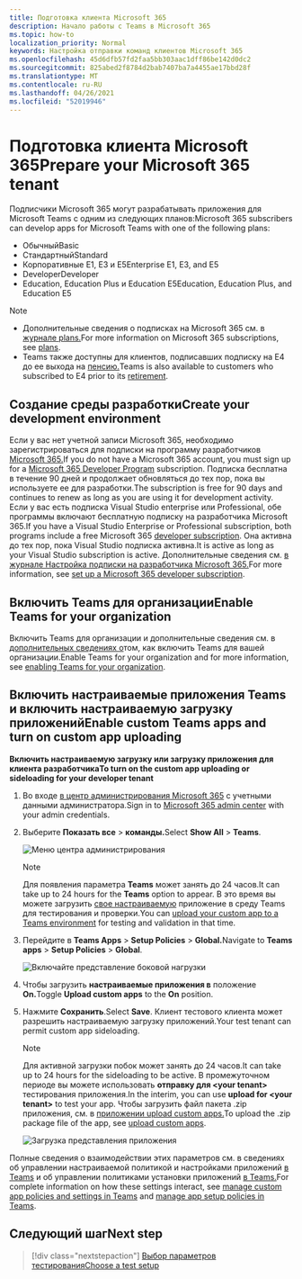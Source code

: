 ```yaml
---
title: Подготовка клиента Microsoft 365
description: Начало работы с Teams в Microsoft 365
ms.topic: how-to
localization_priority: Normal
keywords: Настройка отправки команд клиентов Microsoft 365
ms.openlocfilehash: 45d6dfb57fd2faa5bb303aac1dff86be142d0dc2
ms.sourcegitcommit: 825abed2f8784d2bab7407ba7a4455ae17bbd28f
ms.translationtype: MT
ms.contentlocale: ru-RU
ms.lasthandoff: 04/26/2021
ms.locfileid: "52019946"
---
```

# <a name="prepare-your-microsoft-365-tenant"></a><span data-ttu-id="c84f5-104">Подготовка клиента Microsoft 365</span><span class="sxs-lookup"><span data-stu-id="c84f5-104">Prepare your Microsoft 365 tenant</span></span>

<span data-ttu-id="c84f5-105">Подписчики Microsoft 365 могут разрабатывать приложения для Microsoft Teams с одним из следующих планов:</span><span class="sxs-lookup"><span data-stu-id="c84f5-105">Microsoft 365 subscribers can develop apps for Microsoft Teams with one of the following plans:</span></span>

* <span data-ttu-id="c84f5-106">Обычный</span><span class="sxs-lookup"><span data-stu-id="c84f5-106">Basic</span></span>
* <span data-ttu-id="c84f5-107">Стандартный</span><span class="sxs-lookup"><span data-stu-id="c84f5-107">Standard</span></span>
* <span data-ttu-id="c84f5-108">Корпоративные E1, E3 и E5</span><span class="sxs-lookup"><span data-stu-id="c84f5-108">Enterprise E1, E3, and E5</span></span>
* <span data-ttu-id="c84f5-109">Developer</span><span class="sxs-lookup"><span data-stu-id="c84f5-109">Developer</span></span>
* <span data-ttu-id="c84f5-110">Education, Education Plus и Education E5</span><span class="sxs-lookup"><span data-stu-id="c84f5-110">Education, Education Plus, and Education E5</span></span>

> [!NOTE]
> * <span data-ttu-id="c84f5-111">Дополнительные сведения о подписках на Microsoft 365 см. в [журнале plans.](https://products.office.com/business/compare-more-office-365-for-business-plans)</span><span class="sxs-lookup"><span data-stu-id="c84f5-111">For more information on Microsoft 365 subscriptions, see [plans](https://products.office.com/business/compare-more-office-365-for-business-plans).</span></span>
> * <span data-ttu-id="c84f5-112">Teams также доступны для клиентов, подписавших подписку на E4 до ее выхода на [пенсию.](https://support.office.com//article/important-information-for-office-365-enterprise-e4-customers-f9572348-43a2-43fa-a3d8-3b6c9c042147)</span><span class="sxs-lookup"><span data-stu-id="c84f5-112">Teams is also available to customers who subscribed to E4 prior to its [retirement](https://support.office.com//article/important-information-for-office-365-enterprise-e4-customers-f9572348-43a2-43fa-a3d8-3b6c9c042147).</span></span>

## <a name="create-your-development-environment"></a><span data-ttu-id="c84f5-113">Создание среды разработки</span><span class="sxs-lookup"><span data-stu-id="c84f5-113">Create your development environment</span></span>

<span data-ttu-id="c84f5-114">Если у вас нет учетной записи Microsoft 365, необходимо зарегистрироваться для подписки на программу разработчиков [Microsoft 365.](https://developer.microsoft.com/microsoft-365/dev-program)</span><span class="sxs-lookup"><span data-stu-id="c84f5-114">If you do not have a Microsoft 365 account, you must sign up for a [Microsoft 365 Developer Program](https://developer.microsoft.com/microsoft-365/dev-program) subscription.</span></span> <span data-ttu-id="c84f5-115">Подписка бесплатна в течение 90 дней и продолжает обновляться до тех пор, пока вы используете ее для разработки.</span><span class="sxs-lookup"><span data-stu-id="c84f5-115">The subscription is free for 90 days and continues to renew as long as you are using it for development activity.</span></span> <span data-ttu-id="c84f5-116">Если у вас есть подписка Visual Studio enterprise или Professional, обе программы [](https://aka.ms/MyVisualStudioBenefits)включают бесплатную подписку на разработчика Microsoft 365.</span><span class="sxs-lookup"><span data-stu-id="c84f5-116">If you have a Visual Studio Enterprise or Professional subscription, both programs include a free Microsoft 365 [developer subscription](https://aka.ms/MyVisualStudioBenefits).</span></span> <span data-ttu-id="c84f5-117">Она активна до тех пор, пока Visual Studio подписка активна.</span><span class="sxs-lookup"><span data-stu-id="c84f5-117">It is active as long as your Visual Studio subscription is active.</span></span> <span data-ttu-id="c84f5-118">Дополнительные сведения см. [в журнале Настройка подписки на разработчика Microsoft 365.](https://docs.microsoft.com/office/developer-program/office-365-developer-program-get-started)</span><span class="sxs-lookup"><span data-stu-id="c84f5-118">For more information, see [set up a Microsoft 365 developer subscription](https://docs.microsoft.com/office/developer-program/office-365-developer-program-get-started).</span></span>

## <a name="enable-teams-for-your-organization"></a><span data-ttu-id="c84f5-119">Включить Teams для организации</span><span class="sxs-lookup"><span data-stu-id="c84f5-119">Enable Teams for your organization</span></span>

<span data-ttu-id="c84f5-120">Включить Teams для организации и дополнительные сведения см. в [дополнительных сведениях о](/microsoftteams/enable-features-office-365)том, как включить Teams для вашей организации.</span><span class="sxs-lookup"><span data-stu-id="c84f5-120">Enable Teams for your organization and for more information, see [enabling Teams for your organization](/microsoftteams/enable-features-office-365).</span></span>

## <a name="enable-custom-teams-apps-and-turn-on-custom-app-uploading"></a><span data-ttu-id="c84f5-121">Включить настраиваемые приложения Teams и включить настраиваемую загрузку приложений</span><span class="sxs-lookup"><span data-stu-id="c84f5-121">Enable custom Teams apps and turn on custom app uploading</span></span>

<span data-ttu-id="c84f5-122">**Включить настраиваемую загрузку или загрузку приложения для клиента разработчика**</span><span class="sxs-lookup"><span data-stu-id="c84f5-122">**To turn on the custom app uploading or sideloading for your developer tenant**</span></span>

1. <span data-ttu-id="c84f5-123">Во входе [в центр администрирования Microsoft 365](https://admin.microsoft.com/Adminportal/Home?source=applauncher#/homepage#/) с учетными данными администратора.</span><span class="sxs-lookup"><span data-stu-id="c84f5-123">Sign in to [Microsoft 365 admin center](https://admin.microsoft.com/Adminportal/Home?source=applauncher#/homepage#/) with your admin credentials.</span></span>

2. <span data-ttu-id="c84f5-124">Выберите **Показать все**  >  **команды.**</span><span class="sxs-lookup"><span data-stu-id="c84f5-124">Select **Show All** > **Teams**.</span></span>

    ![Меню центра администрирования](~/assets/images/prepare-test-tenant/admin-center.png)

    > [!Note]
    > <span data-ttu-id="c84f5-126">Для появления параметра **Teams** может занять до 24 часов.</span><span class="sxs-lookup"><span data-stu-id="c84f5-126">It can take up to 24 hours for the **Teams** option to appear.</span></span> <span data-ttu-id="c84f5-127">В это время вы можете загрузить [свое настраиваемую](/microsoftteams/upload-custom-apps#validate) приложение в среду Teams для тестирования и проверки.</span><span class="sxs-lookup"><span data-stu-id="c84f5-127">You can [upload your custom app to a Teams environment](/microsoftteams/upload-custom-apps#validate) for testing and validation in that time.</span></span>

3. <span data-ttu-id="c84f5-128">Перейдите в **Teams Apps**  >  **Setup Policies**  >  **Global.**</span><span class="sxs-lookup"><span data-stu-id="c84f5-128">Navigate to **Teams apps** > **Setup Policies** > **Global**.</span></span>

   ![Включайте представление боковой нагрузки](~/assets/images/prepare-test-tenant/turn-on-sideload.png)

4. <span data-ttu-id="c84f5-130">Чтобы загрузить **настраиваемые приложения в** положение **On.**</span><span class="sxs-lookup"><span data-stu-id="c84f5-130">Toggle **Upload custom apps** to the **On** position.</span></span>

5. <span data-ttu-id="c84f5-131">Нажмите **Сохранить**.</span><span class="sxs-lookup"><span data-stu-id="c84f5-131">Select **Save**.</span></span> <span data-ttu-id="c84f5-132">Клиент тестового клиента может разрешить настраиваемую загрузку приложений.</span><span class="sxs-lookup"><span data-stu-id="c84f5-132">Your test tenant can permit custom app sideloading.</span></span>

    > [!Note]
    > <span data-ttu-id="c84f5-133">Для активной загрузки побок может занять до 24 часов.</span><span class="sxs-lookup"><span data-stu-id="c84f5-133">It can take up to 24 hours for the sideloading to be active.</span></span> <span data-ttu-id="c84f5-134">В промежуточном периоде вы можете использовать **отправку для \<your tenant>** тестирования приложения.</span><span class="sxs-lookup"><span data-stu-id="c84f5-134">In the interim, you can use **upload for \<your tenant>** to test your app.</span></span> <span data-ttu-id="c84f5-135">Чтобы загрузить файл пакета .zip приложения, см. в [приложении upload custom apps.](/microsoftteams/upload-custom-apps#upload)</span><span class="sxs-lookup"><span data-stu-id="c84f5-135">To upload the .zip package file of the app, see [upload custom apps](/microsoftteams/upload-custom-apps#upload).</span></span>

    ![Загрузка представления приложения](~/assets/images/prepare-test-tenant/upload-for-contoso.png)

<span data-ttu-id="c84f5-137">Полные сведения о взаимодействии этих параметров см. в сведениях об управлении настраиваемой политикой и настройками приложений [в Teams](https://docs.microsoft.com/microsoftteams/teams-custom-app-policies-and-settings) и об управлении политиками установки приложений [в Teams.](https://docs.microsoft.com/microsoftteams/teams-app-setup-policies)</span><span class="sxs-lookup"><span data-stu-id="c84f5-137">For complete information on how these settings interact, see [manage custom app policies and settings in Teams](https://docs.microsoft.com/microsoftteams/teams-custom-app-policies-and-settings) and [manage app setup policies in Teams](https://docs.microsoft.com/microsoftteams/teams-app-setup-policies).</span></span>

## <a name="next-step"></a><span data-ttu-id="c84f5-138">Следующий шаг</span><span class="sxs-lookup"><span data-stu-id="c84f5-138">Next step</span></span>

> [!div class="nextstepaction"] 
> [<span data-ttu-id="c84f5-139">Выбор параметров тестирования</span><span class="sxs-lookup"><span data-stu-id="c84f5-139">Choose a test setup</span></span>](~/concepts/build-and-test/debug.md)

